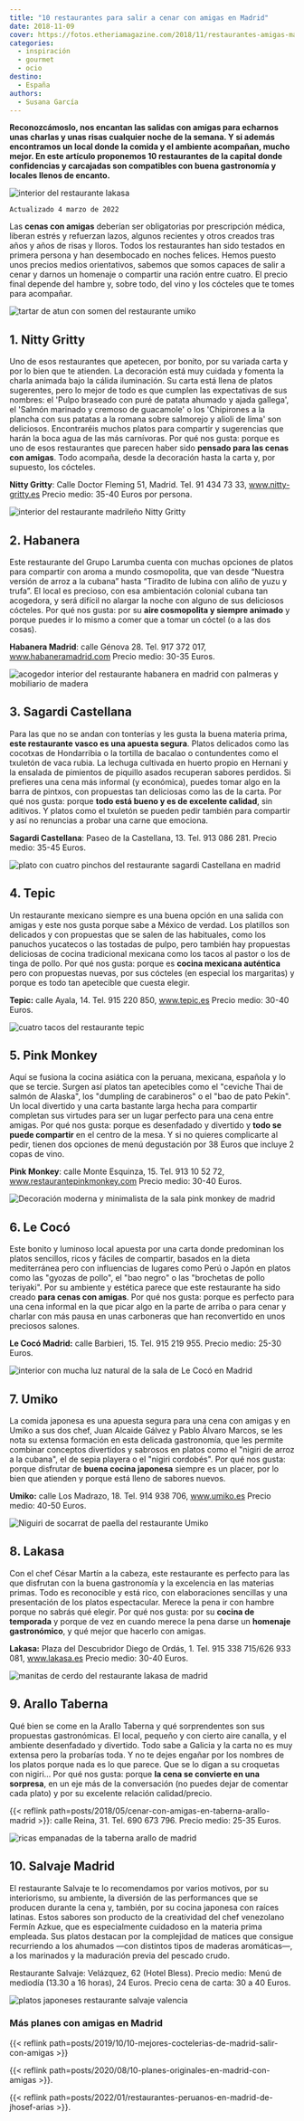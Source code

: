 ```yaml
---
title: "10 restaurantes para salir a cenar con amigas en Madrid"
date: 2018-11-09
cover: https://fotos.etheriamagazine.com/2018/11/restaurantes-amigas-madrid-lecoco.jpg
categories: 
  - inspiración
  - gourmet
  - ocio
destino: 
  - España
authors: 
  - Susana García
---
```


**Reconozcámoslo, nos encantan las salidas con amigas para echarnos unas charlas y unas 
risas cualquier noche de la semana. Y si además encontramos un local donde la comida y 
el ambiente acompañan, mucho mejor. En este artículo proponemos 10 restaurantes de la 
capital donde confidencias y carcajadas son compatibles con buena gastronomía y locales 
llenos de encanto.** 

![interior del restaurante lakasa](https://fotos.etheriamagazine.com/2018/10/cenar-con-amigas-lakasa-sala-e1646394573276.jpg "Sala del restaurante Lakasa. ©Lakasa")

```
Actualizado 4 marzo de 2022
```

Las **cenas con amigas** deberían ser obligatorias por prescripción médica, liberan 
estrés y refuerzan lazos, algunos recientes y otros creados tras años y años de risas y 
lloros. Todos los restaurantes han sido testados en primera persona y han desembocado en 
noches felices. Hemos puesto unos precios medios orientativos, sabemos que somos capaces 
de salir a cenar y darnos un homenaje o compartir una ración entre cuatro. El precio 
final depende del hambre y, sobre todo, del vino y los cócteles que te tomes para 
acompañar. 

![tartar de atun con somen del restaurante umiko](https://fotos.etheriamagazine.com/2018/10/cenar-con-amigas-Umiko-tallarines-e1581094425255.jpg "Tartar de atún con somen de Umiko.")

## 1\. Nitty Gritty

Uno de esos restaurantes que apetecen, por bonito, por su variada carta y por lo bien 
que te atienden. La decoración está muy cuidada y fomenta la charla animada bajo la 
cálida iluminación. Su carta está llena de platos sugerentes, pero lo mejor de todo es 
que cumplen las expectativas de sus nombres: el 'Pulpo braseado con puré de patata 
ahumado y ajada gallega', el 'Salmón marinado y cremoso de guacamole' o los 'Chipirones 
a la plancha con sus patatas a la romana sobre salmorejo y alioli de lima' son 
deliciosos. Encontraréis muchos platos para compartir y sugerencias que harán la boca 
agua de las más carnívoras. Por qué nos gusta: porque es uno de esos restaurantes que 
parecen haber sido **pensado para las cenas con amigas**. Todo acompaña, desde la 
decoración hasta la carta y, por supuesto, los cócteles. 

**Nitty Gritty**: Calle Doctor Fleming 51, Madrid. Tel. 91 434 73 33, 
www.nitty-gritty.es Precio medio: 35-40 Euros por persona. 

![interior del restaurante madrileño Nitty Gritty](https://fotos.etheriamagazine.com/2018/11/NITTY-GRITTY.jpg "Sala de © Nitty Gritty")

## 2\. Habanera

Este restaurante del Grupo Larumba cuenta con muchas opciones de platos para compartir 
con aroma a mundo cosmopolita, que van desde “Nuestra versión de arroz a la cubana” 
hasta “Tiradito de lubina con aliño de yuzu y trufa”. El local es precioso, con esa 
ambientación colonial cubana tan acogedora, y será difícil no alargar la noche con 
alguno de sus deliciosos cócteles. Por qué nos gusta: por su **aire cosmopolita y 
siempre animado** y porque puedes ir lo mismo a comer que a tomar un cóctel (o a las dos 
cosas). 

**Habanera Madrid**: calle Génova 28. Tel. 917 372 017, www.habaneramadrid.com Precio 
medio: 30-35 Euros. 

![acogedor interior del restaurante habanera en madrid con palmeras y mobiliario de madera](https://fotos.etheriamagazine.com/2018/10/Restauranes-amigas-Habanera-e1583089410163.jpg "Sala del restaurante Habanera. ©Grupo Larrumba.")

## 3\. Sagardi Castellana

Para las que no se andan con tonterías y les gusta la buena materia prima, **este 
restaurante vasco es una apuesta segura**. Platos delicados como las cocotxas de 
Hondarribia o la tortilla de bacalao o contundentes como el txuletón de vaca rubia. La 
lechuga cultivada en huerto propio en Hernani y la ensalada de pimientos de piquillo 
asados recuperan sabores perdidos. Si prefieres una cena más informal (y económica), 
puedes tomar algo en la barra de pintxos, con propuestas tan deliciosas como las de la 
carta. Por qué nos gusta: porque **todo está bueno y es de excelente calidad**, sin 
aditivos. Y platos como el txuletón se pueden pedir también para compartir y así no 
renuncias a probar una carne que emociona. 

**Sagardi Castellana**: Paseo de la Castellana, 13. Tel. 913 086 281. Precio medio: 
35-45 Euros. 

![plato con cuatro pinchos del restaurante sagardi Castellana en madrid](https://fotos.etheriamagazine.com/2018/10/Cenar-con-amigas-Sagardi-pintxos.jpg "Pintxos en Sagardi Castellana. ©Sagardi")

## 4\. Tepic

Un restaurante mexicano siempre es una buena opción en una salida con amigas y este nos 
gusta porque sabe a México de verdad. Los platillos son delicados y con propuestas que 
se salen de las habituales, como los panuchos yucatecos o las tostadas de pulpo, pero 
también hay propuestas deliciosas de cocina tradicional mexicana como los tacos al 
pastor o los de tinga de pollo. Por qué nos gusta: porque es **cocina mexicana 
auténtica** pero con propuestas nuevas, por sus cócteles (en especial los margaritas) y 
porque es todo tan apetecible que cuesta elegir. 

**Tepic:** calle Ayala, 14. Tel. 915 220 850, www.tepic.es Precio medio: 30-40 Euros. 

![cuatro tacos del restaurante tepic](https://fotos.etheriamagazine.com/2018/10/cenar-con-amigas-tepic-taco-camaron.jpg "Tacos al pastor del restaurante Tepic. ©Tepic.")

## 5\. Pink Monkey

Aquí se fusiona la cocina asiática con la peruana, mexicana, española y lo que se 
tercie. Surgen así platos tan apetecibles como el "ceviche Thai de salmón de Alaska", 
los "dumpling de carabineros" o el "bao de pato Pekín". Un local divertido y una carta 
bastante larga hecha para compartir completan sus virtudes para ser un lugar perfecto 
para una cena entre amigas. Por qué nos gusta: porque es desenfadado y divertido y 
**todo se puede compartir** en el centro de la mesa. Y si no quieres complicarte al 
pedir, tienen dos opciones de menú degustación por 38 Euros que incluye 2 copas de vino. 

**Pink Monkey**: calle Monte Esquinza, 15. Tel. 913 10 52 72, 
www.restaurantepinkmonkey.com Precio medio: 30-40 Euros. 

![Decoración moderna y minimalista de la sala pink monkey de madrid](https://fotos.etheriamagazine.com/2018/11/restaurantes-Madrid-Pink-monkey-sala.jpg "Sala del Pink Monkey, perfecta para una cena de amigas. ©Pink Monkey.")

## 6\. Le Cocó

Este bonito y luminoso local apuesta por una carta donde predominan los platos 
sencillos, ricos y fáciles de compartir, basados en la dieta mediterránea pero con 
influencias de lugares como Perú o Japón en platos como las "gyozas de pollo", el "bao 
negro" o las "brochetas de pollo teriyaki". Por su ambiente y estética parece que este 
restaurante ha sido creado **para cenas con amigas**. Por qué nos gusta: porque es 
perfecto para una cena informal en la que picar algo en la parte de arriba o para cenar 
y charlar con más pausa en unas carboneras que han reconvertido en unos preciosos 
salones. 

**Le Cocó Madrid:** calle Barbieri, 15. Tel. 915 219 955. Precio medio: 25-30 Euros. 

![interior con mucha luz natural de la sala de Le Cocó en Madrid](https://fotos.etheriamagazine.com/2018/11/restaurantes-amigas-madrid-lecoco.jpg "Acogedora sala de Le Cocó. ©Le Cocó.")

## 7\. Umiko

La comida japonesa es una apuesta segura para una cena con amigas y en Umiko a sus dos 
chef, Juan Alcaide Gálvez y Pablo Álvaro Marcos, se les nota su extensa formación en 
esta delicada gastronomía, que les permite combinar conceptos divertidos y sabrosos en 
platos como el "nigiri de arroz a la cubana", el de sepia playera o el "nigiri 
cordobés". Por qué nos gusta: porque disfrutar de **buena cocina japonesa** siempre es 
un placer, por lo bien que atienden y porque está lleno de sabores nuevos. 

**Umiko:** calle Los Madrazo, 18. Tel. 914 938 706, www.umiko.es Precio medio: 40-50 
Euros. 

![Niguiri de socarrat de paella del restaurante Umiko](https://fotos.etheriamagazine.com/2018/10/cenar-con-amigas-Umiko-niguiri-socarrat-e1646394704999.jpg "Niguiri de socarrat de paella de Umiko.")

## 8\. Lakasa

Con el chef César Martín a la cabeza, este restaurante es perfecto para las que 
disfrutan con la buena gastronomía y la excelencia en las materias primas. Todo es 
reconocible y está rico, con elaboraciones sencillas y una presentación de los platos 
espectacular. Merece la pena ir con hambre porque no sabrás qué elegir. Por qué nos 
gusta: por su **cocina de temporada** y porque de vez en cuando merece la pena darse un 
**homenaje gastronómico**, y qué mejor que hacerlo con amigas. 

**Lakasa:** Plaza del Descubridor Diego de Ordás, 1. Tel. 915 338 715/626 933 081, 
www.lakasa.es Precio medio: 30-40 Euros. 

![manitas de cerdo del restaurante lakasa de madrid](https://fotos.etheriamagazine.com/2018/10/cenar-con-amigas-lakasa-manitas.jpg "Manitas del restaurante Lakasa. ©Lakasa")

## 9\. Arallo Taberna

Qué bien se come en la Arallo Taberna y qué sorprendentes son sus propuestas 
gastronómicas. El local, pequeño y con cierto aire canalla, y el ambiente desenfadado y 
divertido. Todo sabe a Galicia y la carta no es muy extensa pero la probarías toda. Y no 
te dejes engañar por los nombres de los platos porque nada es lo que parece. Que se lo 
digan a su croquetas con nigiri… Por qué nos gusta: porque **la cena se convierte en una 
sorpresa**, en un eje más de la conversación (no puedes dejar de comentar cada plato) y 
por su excelente relación calidad/precio. 

{{< reflink path=posts/2018/05/cenar-con-amigas-en-taberna-arallo-madrid >}}: calle 
Reina, 31. Tel. 690 673 796. Precio medio: 25-35 Euros. 

![ricas empanadas de la taberna arallo de madrid](https://fotos.etheriamagazine.com/2018/10/Taberna-Arallo-1.jpg "Empanadas en Arallo Taberna. ©Arallo Taberna.")

## 10\. Salvaje Madrid

El restaurante Salvaje te lo recomendamos por varios motivos, por su interiorismo, su 
ambiente, la diversión de las performances que se producen durante la cena y, también, 
por su cocina japonesa con raíces latinas. Estos sabores son producto de la creatividad 
del chef venezolano Fermín Azkue, que es especialmente cuidadoso en la materia prima 
empleada. Sus platos destacan por la complejidad de matices que consigue recurriendo a 
los ahumados —con distintos tipos de maderas aromáticas—, a los marinados y la 
maduración previa del pescado crudo. 

Restaurante Salvaje: Velázquez, 62 (Hotel Bless). Precio medio: Menú de mediodía (13.30 
a 16 horas), 24 Euros. Precio cena de carta: 30 a 40 Euros. 

![platos japoneses restaurante salvaje valencia](https://fotos.etheriamagazine.com/2021/12/restaurante-salvaje-valencia.jpg "Platos del restaurante Salvaje. © Pepa García")

### Más planes con amigas en Madrid

{{< reflink path=posts/2019/10/10-mejores-coctelerias-de-madrid-salir-con-amigas >}} 

{{< reflink path=posts/2020/08/10-planes-originales-en-madrid-con-amigas >}}. 

{{< reflink path=posts/2022/01/restaurantes-peruanos-en-madrid-de-jhosef-arias >}}.
